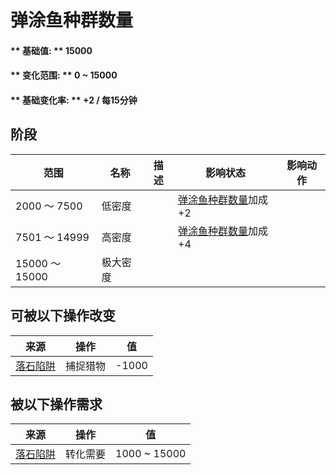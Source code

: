 # 弹涂鱼种群数量  
#### ** 基础值: ** 15000   
#### ** 变化范围: ** 0 ~ 15000  
#### ** 基础变化率: ** +2 / 每15分钟   
## 阶段  
范围  |  名称  |  描述  |  影响状态  |  影响动作  
----  |  ----  |  ----  |  ----  |  ----  
2000 ～ 7500  |  低密度  |    |  [弹涂鱼种群数量](Pop_Mudskipper.md)加成+2  |    
7501 ～ 14999  |  高密度  |    |  [弹涂鱼种群数量](Pop_Mudskipper.md)加成+4  |    
15000 ～ 15000  |  极大密度  |    |    |    
## 可被以下操作改变  
来源  |  操作  |  值  
----  |  ----  |  ----  
[落石陷阱](DeadfallTrap.md)  |  捕捉猎物  |  -1000  
## 被以下操作需求  
来源  |  操作  |  值  
----  |  ----  |  ----  
[落石陷阱](DeadfallTrap.md)  |  转化需要  |  1000 ~ 15000  


<script>document.title="弹涂鱼种群数量 - 卡牌生存百科 Card Survival Wiki";</script>